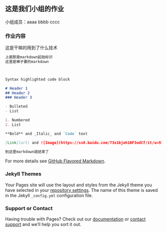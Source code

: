 ## 这是我们小组的作业

小组成员：aaaa
         bbbb
         cccc

### 作业内容

这是干嘛的用到了什么技术

```markdown
上面那是markdown起始标识
这里是棒子要的markdown



Syntax highlighted code block

# Header 1
## Header 2
### Header 3

- Bulleted
- List

1. Numbered
2. List

**Bold** and _Italic_ and `Code` text

[Link](url) and ![Image](https://ss0.baidu.com/73x1bjeh1BF3odCf/it/u=916868461,3707382023&fm=85&s=31B7CA7E4AA2CF764C07A7AD0200E00B)

到这里markdown就结束了
```

For more details see [GitHub Flavored Markdown](https://guides.github.com/features/mastering-markdown/).

### Jekyll Themes

Your Pages site will use the layout and styles from the Jekyll theme you have selected in your [repository settings](https://github.com/shenzhouwq/wqTest/settings). The name of this theme is saved in the Jekyll `_config.yml` configuration file.

### Support or Contact

Having trouble with Pages? Check out our [documentation](https://help.github.com/categories/github-pages-basics/) or [contact support](https://github.com/contact) and we’ll help you sort it out.
